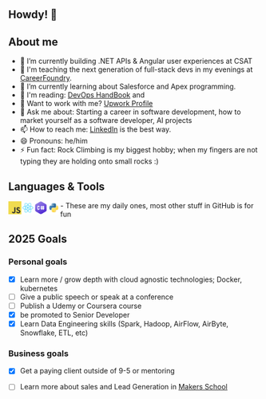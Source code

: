 ## Howdy! 👋

## About me
- 🔭 I’m currently building .NET APIs & Angular user experiences at CSAT
- 🏫 I'm teaching the next generation of full-stack devs in my evenings at [CareerFoundry]([https://thrivedx.com/for-education/solutions/software-development-bootcamp](https://careerfoundry.com/)). 
- 🌱 I’m currently learning about Salesforce and Apex programming.  
- 📖 I'm reading: [DevOps HandBook](https://www.amazon.com/DevOps-Handbook-World-Class-Reliability-Organizations/dp/1942788002) and 
- 🤔 Want to work with me? [Upwork Profile](https://www.upwork.com/freelancers/jonathon)
- 💬 Ask me about: Starting a career in software development, how to market yourself as a software developer, AI projects
- 📫 How to reach me: [LinkedIn](https://www.linkedin.com/in/jonathon-hinchley/) is the best way.
- 😄 Pronouns: he/him
- ⚡ Fun fact: Rock Climbing is my biggest hobby; when my fingers are not typing they are holding onto small rocks :)

## Languages & Tools

<img align="left" alt="JavaScript" width="26px" src="https://raw.githubusercontent.com/github/explore/80688e429a7d4ef2fca1e82350fe8e3517d3494d/topics/javascript/javascript.png" />
<img align="left" alt="React" width="26px" src="https://raw.githubusercontent.com/github/explore/80688e429a7d4ef2fca1e82350fe8e3517d3494d/topics/react/react.png" />
<img align="left" alt="Csharp" width="26px" src="https://raw.githubusercontent.com/github/explore/80688e429a7d4ef2fca1e82350fe8e3517d3494d/topics/csharp/csharp.png" /> 
<img align="left" alt="Python" width="26px" src="https://raw.githubusercontent.com/github/explore/80688e429a7d4ef2fca1e82350fe8e3517d3494d/topics/python/python.png" />
- These are my daily ones, most other stuff in GitHub is for fun

<!--
## ⚡ GitHub Stats (DOES NOT include Private Work)
<img align="left" alt="Jonathon's GitHub Stats" src="https://github-readme-stats.codestackr.vercel.app/api?username=hinchley2018&show_icons=true&hide_border=true" />
-->

## 2025 Goals
### Personal goals
- [x] Learn more / grow depth with cloud agnostic technologies; Docker, kubernetes
- [ ] Give a public speech or speak at a conference
- [ ] Publish a Udemy or Coursera course
- [x] be promoted to Senior Developer
- [x] Learn Data Engineering skills (Spark, Hadoop, AirFlow, AirByte, Snowflake, ETL, etc)

### Business goals
- [x] Get a paying client outside of 9-5 or mentoring
- [ ] Learn more about sales and Lead Generation in [Makers School](https://www.skool.com/makerschool/about?ref=8f4e816ff4594859b18baa30050e40c1) 


